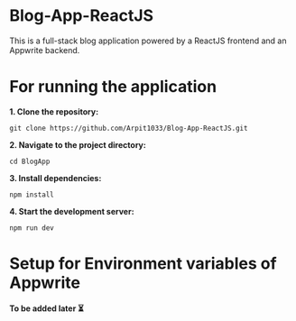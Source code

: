# Blog-App-ReactJS
 This is a full-stack blog application powered by a ReactJS frontend and an Appwrite backend.
# For running the application
**1. Clone the repository:**
```
git clone https://github.com/Arpit1033/Blog-App-ReactJS.git
```
**2. Navigate to the project directory:**
```
cd BlogApp
```
**3. Install dependencies:**
```
npm install
```
**4. Start the development server:**
```
npm run dev
```
# Setup for Environment variables of Appwrite
**To be added later ⏳**
